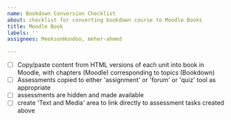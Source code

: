 ```yaml
---
name: Bookdown Conversion Checklist
about: checklist for converting bookdown course to Moodle Books
title: Moodle Book
labels: ''
assignees: MeeksonHundoo, meher-ahmed

---
```


- [ ] Copy/paste content from HTML versions of each unit into book in Moodle, with chapters (Moodle) corresponding to topics (Bookdown)
- [ ] Assessments copied to either 'assignment' or 'forum' or 'quiz' tool as appropriate
- [ ] assessments are hidden and made available 
- [ ] create 'Text and Media' area to link directly to assessment tasks created above
